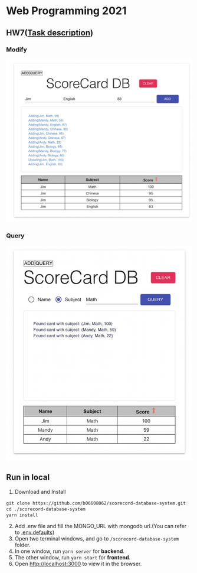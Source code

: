 # Web Programming 2021

## HW7([Task description](https://github.com/b06608062/scorecord-database-system/blob/master/hw7.pdf))
### Modify
![This is an image](https://github.com/b06608062/scorecord-database-system/blob/master/demo_image/截圖%202022-03-25%20下午7.54.37.png)
### Query
![This is an image](https://github.com/b06608062/scorecord-database-system/blob/master/demo_image/截圖%202022-03-25%20下午7.55.08.png)

## Run in local
1. Download and Install
```
git clone https://github.com/b06608062/scorecord-database-system.git
cd ./scorecord-database-system
yarn install
```
2. Add .env file and fill the MONGO_URL with mongodb url.(You can refer to [.env.defaults](https://github.com/b06608062/scorecord-database-system/blob/master/backend/.env.defaults))
4. Open two terminal windows, and go to ```/scorecord-database-system``` folder.
5. In one window, run ```yarn server``` for **backend**.
6. The other window, run ```yarn start``` for **frontend**.
7. Open [http://localhost:3000](http://localhost:3000) to view it in the browser.
